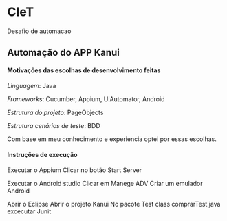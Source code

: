 # CIeT
Desafio de automacao

## Automação do APP Kanui

#### Motivações das escolhas de desenvolvimento feitas 

*Linguagem*:  Java

*Frameworks*:  Cucumber, Appium, UiAutomator, Android

*Estrutura do projeto*:  PageObjects

*Estrutura cenários de teste*: BDD 

Com base em meu conhecimento e experiencia optei por essas escolhas. 

#### Instruções de execução

Executar o Appium
Clicar no botão Start Server

Executar o Android studio
Clicar em Manege ADV
Criar um emulador Android


Abrir o Eclipse
Abrir o projeto Kanui
No pacote Test class comprarTest.java excecutar Junit
